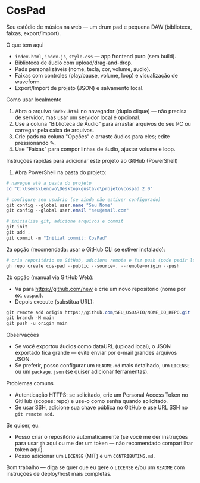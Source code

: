 CosPad
=======

Seu estúdio de música na web — um drum pad e pequena DAW (biblioteca, faixas, export/import).

O que tem aqui
- `index.html`, `index.js`, `style.css` — app frontend puro (sem build).
- Biblioteca de áudio com upload/drag-and-drop.
- Pads personalizáveis (nome, tecla, cor, volume, áudio).
- Faixas com controles (play/pause, volume, loop) e visualização de waveform.
- Export/Import de projeto (JSON) e salvamento local.

Como usar localmente
1. Abra o arquivo `index.html` no navegador (duplo clique) — não precisa de servidor, mas usar um servidor local é opcional.
2. Use a coluna "Biblioteca de Áudio" para arrastar arquivos do seu PC ou carregar pela caixa de arquivos.
3. Crie pads na coluna "Opções" e arraste áudios para eles; edite pressionando ✎.
4. Use "Faixas" para compor linhas de áudio, ajustar volume e loop.

Instruções rápidas para adicionar este projeto ao GitHub (PowerShell)
1. Abra PowerShell na pasta do projeto:

```powershell
# navegue até a pasta do projeto
cd "C:\Users\Lenovo\Desktop\gustavo\projeto\cospad 2.0"

# configure seu usuário (se ainda não estiver configurado)
git config --global user.name "Seu Nome"
git config --global user.email "seu@email.com"

# inicialize git, adicione arquivos e commit
git init
git add .
git commit -m "Initial commit: CosPad"
```

2a opção (recomendada: usar o GitHub CLI se estiver instalado):

```powershell
# cria repositório no GitHub, adiciona remote e faz push (pode pedir login)
gh repo create cos-pad --public --source=. --remote=origin --push
```

2b opção (manual via GitHub Web):
- Vá para https://github.com/new e crie um novo repositório (nome por ex. `cospad`).
- Depois execute (substitua URL):

```powershell
git remote add origin https://github.com/SEU_USUARIO/NOME_DO_REPO.git
git branch -M main
git push -u origin main
```

Observações
- Se você exportou áudios como dataURL (upload local), o JSON exportado fica grande — evite enviar por e-mail grandes arquivos JSON.
- Se preferir, posso configurar um `README.md` mais detalhado, um `LICENSE` ou um `package.json` (se quiser adicionar ferramentas).

Problemas comuns
- Autenticação HTTPS: se solicitado, crie um Personal Access Token no GitHub (scopes: repo) e use-o como senha quando solicitado.
- Se usar SSH, adicione sua chave pública no GitHub e use URL SSH no `git remote add`.

Se quiser, eu:
- Posso criar o repositório automaticamente (se você me der instruções para usar `gh` aqui ou me der um token — não recomendado compartilhar token aqui). 
- Posso adicionar um `LICENSE` (MIT) e um `CONTRIBUTING.md`.

Bom trabalho — diga se quer que eu gere o `LICENSE` e/ou um `README` com instruções de deploy/host mais completas.
